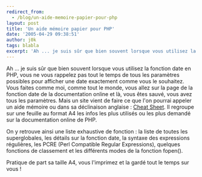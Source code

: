 ```yaml
---
redirect_from:
  - /blog/un-aide-memoire-papier-pour-php
layout: post
title: 'Un aide mémoire papier pour PHP'
date: '2005-04-29 09:38:51'
author: j0k
tags: blabla
excerpt: 'Ah ... je suis sûr que bien souvent lorsque vous utilisez la fonction date en PHP, vous ne vous rappelez pas tout le temps de tous les paramètres possibles pour afficher une date exactement comme vous le souhaitez.   Vous faites comme moi, comme tout le monde, vous allez sur la page de la fonction date de la documentation online et là, vous êtes sauvé, vous avez tous      ...'
---
```


Ah ... je suis sûr que bien souvent lorsque vous utilisez la fonction date en PHP, vous ne vous rappelez pas tout le temps de tous les paramètres possibles pour afficher une date exactement comme vous le souhaitez.   Vous faites comme moi, comme tout le monde, vous allez sur la page de la fonction date de la documentation online et là, vous êtes sauvé, vous avez tous les paramètres.      Mais un site vient de faire ce que l'on pourrai appeler un aide mémoire ou dans sa déclinaison anglaise : [Cheat Sheet](http://www.ilovejackdaniels.com/php/php-cheat-sheet/).   Il regroupe sur une feuille au format A4 les infos les plus utilisés ou les plus demandé sur la documentation online de PHP.

On y retrouve ainsi une liste exhaustive de fonction : la liste de toutes les superglobales, les détails sur la fonction date, la syntaxe des expressions régulières, les PCRE (Perl Compatible Regular Expressions), quelques fonctions de classement et les différents modes de la fonction fopen().

Pratique de part sa taille A4, vous l'imprimez et la gardé tout le temps sur vous !
